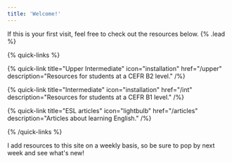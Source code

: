 ```yaml
---
title: 'Welcome!'
---
```


If this is your first visit, feel free to check out the resources below. {% .lead %}

{% quick-links %}

{% quick-link title="Upper Intermediate" icon="installation" href="/upper" description="Resources for students at a CEFR B2 level." /%}

{% quick-link title="Intermediate" icon="installation" href="/int" description="Resources for students at a CEFR B1 level." /%}

{% quick-link title="ESL articles" icon="lightbulb" href="/articles" description="Articles about learning English." /%}

<!-- {% quick-link title="Pre-Intermediate" icon="installation" href="/" description="Resources for students at a CEFR A2 level." /%} -->

<!-- {% quick-link title="Elementary" icon="installation" href="/" description="Resources for students at a CEFR A1 level." /%} -->

<!-- {% quick-link title="Beginner" icon="installation" href="/" description="Resources for students who are new to English." /%} -->

{% /quick-links %}

I add resources to this site on a weekly basis, so be sure to pop by next week and see what's new!
